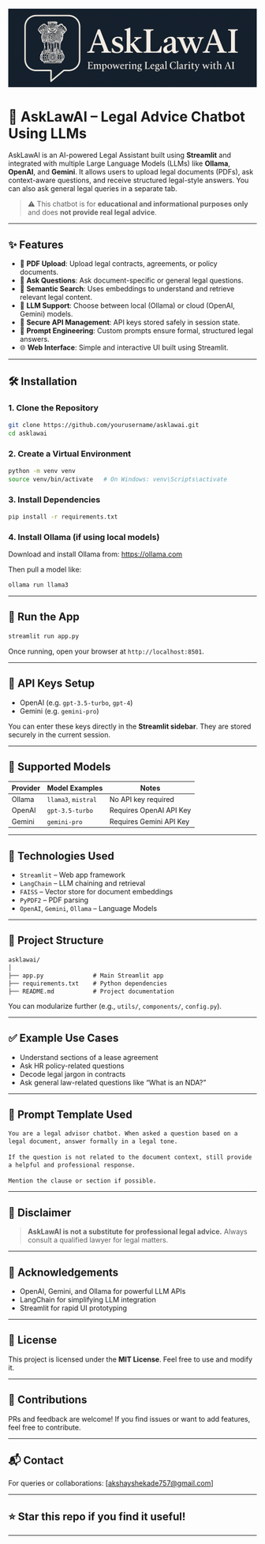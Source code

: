 ![AskLawAI Logo](AskLawAI-logo.png)

# 🧠 AskLawAI – Legal Advice Chatbot Using LLMs

AskLawAI is an AI-powered Legal Assistant built using **Streamlit** and integrated with multiple Large Language Models (LLMs) like **Ollama**, **OpenAI**, and **Gemini**. It allows users to upload legal documents (PDFs), ask context-aware questions, and receive structured legal-style answers. You can also ask general legal queries in a separate tab.

> ⚠️ This chatbot is for **educational and informational purposes only** and does **not provide real legal advice**.

---

## ✨ Features

- 📄 **PDF Upload**: Upload legal contracts, agreements, or policy documents.
- 🤖 **Ask Questions**: Ask document-specific or general legal questions.
- 🔎 **Semantic Search**: Uses embeddings to understand and retrieve relevant legal content.
- 🧠 **LLM Support**: Choose between local (Ollama) or cloud (OpenAI, Gemini) models.
- 🔐 **Secure API Management**: API keys stored safely in session state.
- 🎯 **Prompt Engineering**: Custom prompts ensure formal, structured legal answers.
- 🌐 **Web Interface**: Simple and interactive UI built using Streamlit.

---

## 🛠️ Installation

### 1. Clone the Repository

```bash
git clone https://github.com/yourusername/asklawai.git
cd asklawai
```

### 2. Create a Virtual Environment

```bash
python -m venv venv
source venv/bin/activate   # On Windows: venv\Scripts\activate
```

### 3. Install Dependencies

```bash
pip install -r requirements.txt
```

### 4. Install Ollama (if using local models)

Download and install Ollama from: https://ollama.com

Then pull a model like:

```bash
ollama run llama3
```

---

## 🚀 Run the App

```bash
streamlit run app.py
```

Once running, open your browser at `http://localhost:8501`.

---

## 🔐 API Keys Setup

- OpenAI (e.g. `gpt-3.5-turbo`, `gpt-4`)
- Gemini (e.g. `gemini-pro`)

You can enter these keys directly in the **Streamlit sidebar**. They are stored securely in the current session.

---

## 🧠 Supported Models

| Provider | Model Examples       | Notes                        |
|----------|----------------------|------------------------------|
| Ollama   | `llama3`, `mistral`  | No API key required          |
| OpenAI   | `gpt-3.5-turbo`      | Requires OpenAI API Key      |
| Gemini   | `gemini-pro`         | Requires Gemini API Key      |

---

## 🧩 Technologies Used

- `Streamlit` – Web app framework
- `LangChain` – LLM chaining and retrieval
- `FAISS` – Vector store for document embeddings
- `PyPDF2` – PDF parsing
- `OpenAI`, `Gemini`, `Ollama` – Language Models

---

## 📂 Project Structure

```
asklawai/
│
├── app.py              # Main Streamlit app
├── requirements.txt    # Python dependencies
├── README.md           # Project documentation
```

You can modularize further (e.g., `utils/`, `components/`, `config.py`).

---

## ✅ Example Use Cases

- Understand sections of a lease agreement
- Ask HR policy-related questions
- Decode legal jargon in contracts
- Ask general law-related questions like “What is an NDA?”

---

## 🧠 Prompt Template Used

```
You are a legal advisor chatbot. When asked a question based on a legal document, answer formally in a legal tone.

If the question is not related to the document context, still provide a helpful and professional response.

Mention the clause or section if possible.
```

---

## 📢 Disclaimer

> **AskLawAI is not a substitute for professional legal advice.** Always consult a qualified lawyer for legal matters.

---

## 🙌 Acknowledgements

- OpenAI, Gemini, and Ollama for powerful LLM APIs
- LangChain for simplifying LLM integration
- Streamlit for rapid UI prototyping

---

## 🪪 License

This project is licensed under the **MIT License**. Feel free to use and modify it.

---

## 🤝 Contributions

PRs and feedback are welcome! If you find issues or want to add features, feel free to contribute.

---

## 📬 Contact

For queries or collaborations: [akshayshekade757@gmail.com]

---

## ⭐ Star this repo if you find it useful!

---

